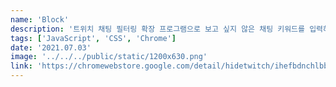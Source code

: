 ```yaml
---
name: 'Block'
description: '트위치 채팅 필터링 확장 프로그램으로 보고 싶지 않은 채팅 키워드를 입력하면 해당 채팅이 보이지 않습니다.'
tags: ['JavaScript', 'CSS', 'Chrome']
date: '2021.07.03'
image: '../../../public/static/1200x630.png'
link: 'https://chromewebstore.google.com/detail/hidetwitch/ihefbdnchlbbmhbecinobdelbijcchka'
---
```

